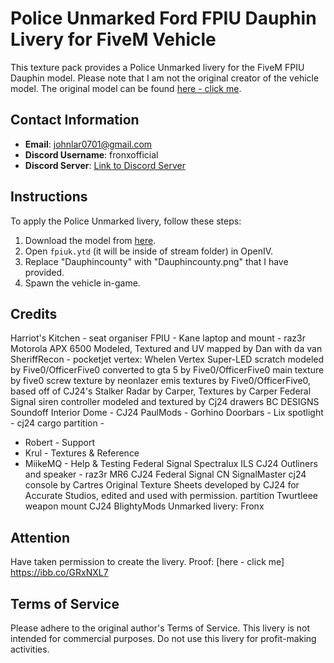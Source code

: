 # Police Unmarked Ford FPIU Dauphin Livery for FiveM Vehicle

This texture pack provides a Police Unmarked livery for the FiveM FPIU Dauphin model. Please note that I am not the original creator of the vehicle model. The original model can be found [here - click me](https://www.lcpdfr.com/downloads/gta5mods/vehiclemodels/46197-2017-ford-police-interceptor-utility-dauphin-county-style-fivem/).

## Contact Information
- **Email**: johnlar0701@gmail.com
- **Discord Username**: fronxofficial
- **Discord Server**: [Link to Discord Server](https://discord.gg/kq3vvREwV5)

## Instructions
To apply the Police Unmarked livery, follow these steps:

1. Download the model from [here](https://www.lcpdfr.com/downloads/gta5mods/vehiclemodels/46197-2017-ford-police-interceptor-utility-dauphin-county-style-fivem/).
2. Open `fpiuk.ytd` (it will be inside of stream folder) in OpenIV.
3. Replace "Dauphincounty" with "Dauphincounty.png" that I have provided.
4. Spawn the vehicle in-game.

## Credits

Harriot's Kitchen - seat organiser
FPIU - Kane
laptop and mount - raz3r
Motorola APX 6500 Modeled, Textured and UV mapped by Dan with da van
SheriffRecon - pocketjet
vertex:
Whelen Vertex Super-LED scratch modeled by Five0/OfficerFive0
converted to gta 5 by Five0/OfficerFive0
main texture by five0
screw texture by neonlazer
emis textures by Five0/OfficerFive0, based off of CJ24's
Stalker Radar by Carper, Textures by Carper
Federal Signal siren controller modeled and textured by Cj24
drawers BC DESIGNS
Soundoff Interior Dome - CJ24
PaulMods - Gorhino
Doorbars - Lix
spotlight - cj24
cargo partition -
- Robert - Support
- Krul - Textures & Reference
- MiikeMQ - Help & Testing
Federal Signal Spectralux ILS CJ24
Outliners and speaker - raz3r
MR6 CJ24
Federal Signal CN SignalMaster cj24
console by Cartres Original Texture Sheets developed by CJ24 for Accurate Studios, edited and used with permission.
partition Twurtleee
weapon mount CJ24
BlightyMods
Unmarked livery: Fronx

## Attention
Have taken permission to create the livery. Proof: [here - click me] https://ibb.co/GRxNXL7

## Terms of Service
Please adhere to the original author's Terms of Service. This livery is not intended for commercial purposes. Do not use this livery for profit-making activities.
